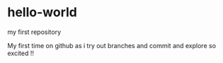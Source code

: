 # hello-world
my first repository 

My first time on github as i try out branches and commit and explore 
so excited !!
